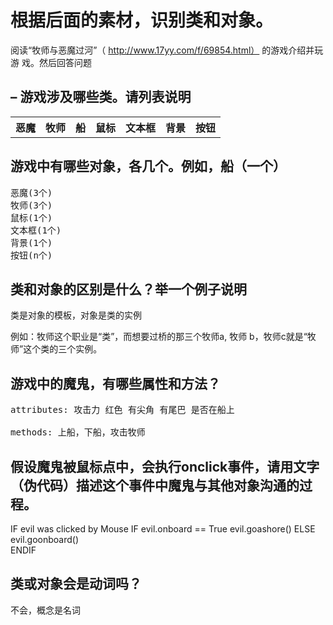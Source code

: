 # 根据后面的素材，识别类和对象。 
阅读“牧师与恶魔过河”（ http://www.17yy.com/f/69854.html） 的游戏介绍并玩游 戏。然后回答问题 

## – 游戏涉及哪些类。请列表说明 

<table>
    <tr>
        <th>
        恶魔
        </th>
        <th>
        牧师
        </th>
        <th>
        船
        </th>
        <th>
        鼠标
        </th>
        <th>
        文本框
        </th>
        <th>
        背景
        </th>
        <th>
        按钮
        </th>
    </tr>
</table>

## 游戏中有哪些对象，各几个。例如，船（一个） 

<pre>
恶魔(3个)
牧师(3个)
鼠标(1个)
文本框(1个)
背景(1个)
按钮(n个)
</pre>

## 类和对象的区别是什么？举一个例子说明 
类是对象的模板，对象是类的实例

例如：牧师这个职业是“类”，而想要过桥的那三个牧师a, 牧师 b，牧师c就是“牧师”这个类的三个实例。

## 游戏中的魔鬼，有哪些属性和方法？ 
<pre>
attributes: 攻击力 红色 有尖角 有尾巴 是否在船上

methods: 上船，下船，攻击牧师
</pre>

## 假设魔鬼被鼠标点中，会执行onclick事件，请用文字 （伪代码）描述这个事件中魔鬼与其他对象沟通的过程。 

IF evil was clicked by Mouse
    IF evil.onboard == True
        evil.goashore()
    ELSE
        evil.goonboard()    
ENDIF

## 类或对象会是动词吗？
不会，概念是名词